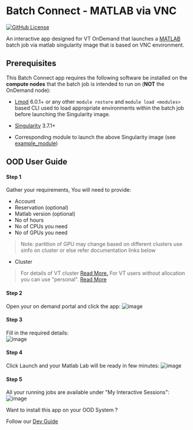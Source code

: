 # Batch Connect - MATLAB via VNC

[![GitHub License](https://img.shields.io/badge/license-MIT-green.svg)](https://opensource.org/licenses/MIT)

An interactive app designed for VT OnDemand that launches a [MATLAB] batch job via matlab singularity image that is based on VNC environment.

## Prerequisites

This Batch Connect app requires the following software be installed on the
**compute nodes** that the batch job is intended to run on (**NOT** the
OnDemand node):

- [Lmod] 6.0.1+ or any other `module restore` and `module load <modules>` based
  CLI used to load appropriate environments within the batch job before
  launching the Singularity image.

- [Singularity] 3.7.1+
- Corresponding module to launch the above Singularity image (see
  [example_module])

[MATLAB]: https://matlab.mathworks.com/
[Singularity]: http://singularity.lbl.gov/
[Lmod]: https://www.tacc.utexas.edu/research-development/tacc-projects/lmod
[example_module]: https://github.com/nickjer/singularity-rstudio/blob/master/example_module/

## OOD User Guide


#### Step 1 
Gather your requirements, You will need to provide: 
- Account
- Reservation (optional)
- Matlab version (optional)
- No of hours  
- No of CPUs you need
- No of GPUs you need

> Note: partition of GPU may change based on different clusters use sinfo on cluster or else refer documentation links below  
- Cluster
> For details of VT cluster [Read More.](https://arc-rtd.readthedocs.io/en/latest/resources/compute.html)
> For VT users without allocation you can use "personal". [Read More](https://arc-rtd.readthedocs.io/en/latest/usage/allocations.html#allocations)

#### Step 2 
Open your on demand portal and click the app:
![image](https://user-images.githubusercontent.com/4628915/138629973-66a6ae83-36b3-44a8-adad-6f5b77ded4c0.png)


#### Step 3 
Fill in the required details:   
![image](https://user-images.githubusercontent.com/4628915/138606170-bdd126fd-7aa7-448d-9ac9-201fec27eb33.png)


#### Step 4 
Click Launch and your Matlab Lab will be ready in few minutes: 
![image](https://user-images.githubusercontent.com/4628915/138606222-c5ac5de6-9aa3-4bb6-a18d-00611d2d3dba.png)


#### Step 5 
All your running jobs are available under "My Interactive Sessions":    
![image](https://user-images.githubusercontent.com/4628915/138606662-31e419c8-5226-4cf8-893c-c9bd579f0130.png)


Want to install this app on your OOD System ? 

Follow our [Dev Guide](https://github.com/AdvancedResearchComputing/OnDemandApps/blob/main/bc_vt_matlab_vnc/DevGuide.md)
